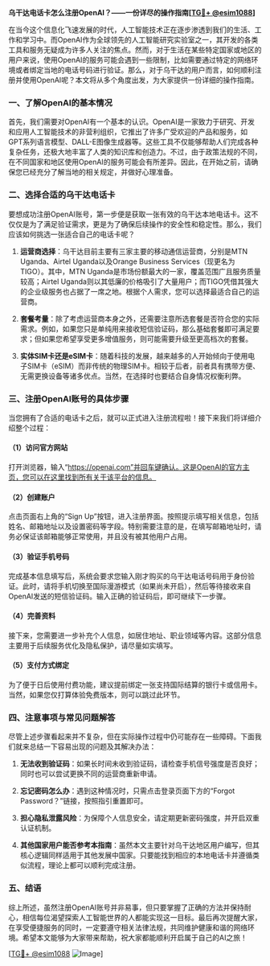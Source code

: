 **乌干达电话卡怎么注册OpenAI？——一份详尽的操作指南[[TG💪+ @esim1088](https://t.me/s/esim1088)]**

在当今这个信息化飞速发展的时代，人工智能技术正在逐步渗透到我们的生活、工作和学习中。而OpenAI作为全球领先的人工智能研究实验室之一，其开发的各类工具和服务无疑成为许多人关注的焦点。然而，对于生活在某些特定国家或地区的用户来说，使用OpenAI的服务可能会遇到一些限制，比如需要通过特定的网络环境或者绑定当地的电话号码进行验证。那么，对于乌干达的用户而言，如何顺利注册并使用OpenAI呢？本文将从多个角度出发，为大家提供一份详细的操作指南。

### 一、了解OpenAI的基本情况

首先，我们需要对OpenAI有一个基本的认识。OpenAI是一家致力于研究、开发和应用人工智能技术的非营利组织，它推出了许多广受欢迎的产品和服务，如GPT系列语言模型、DALL-E图像生成器等。这些工具不仅能够帮助人们完成各种复杂任务，还极大地丰富了人类的知识库和创造力。不过，由于政策法规的不同，在不同国家和地区使用OpenAI的服务可能会有所差异。因此，在开始之前，请确保您已经充分了解当地的相关规定，并做好心理准备。

### 二、选择合适的乌干达电话卡

要想成功注册OpenAI账号，第一步便是获取一张有效的乌干达本地电话卡。这不仅仅是为了满足验证需求，更是为了确保后续操作的安全性和稳定性。那么，我们应该如何挑选一张适合自己的电话卡呢？

1. **运营商选择**：乌干达目前主要有三家主要的移动通信运营商，分别是MTN Uganda、Airtel Uganda以及Orange Business Services（现更名为TIGO）。其中，MTN Uganda是市场份额最大的一家，覆盖范围广且服务质量较高；Airtel Uganda则以其低廉的价格吸引了大量用户；而TIGO凭借其强大的企业级服务也占据了一席之地。根据个人需求，您可以选择最适合自己的运营商。

2. **套餐考量**：除了考虑运营商本身之外，还需要注意所选套餐是否符合您的实际需求。例如，如果您只是单纯用来接收短信验证码，那么基础套餐即可满足要求；但如果您希望享受更多增值服务，则可能需要升级至更高档次的套餐。

3. **实体SIM卡还是eSIM卡**：随着科技的发展，越来越多的人开始倾向于使用电子SIM卡（eSIM）而非传统的物理SIM卡。相较于后者，前者具有携带方便、无需更换设备等诸多优点。当然，在选择时也要结合自身情况权衡利弊。

### 三、注册OpenAI账号的具体步骤

当您拥有了合适的电话卡之后，就可以正式进入注册流程啦！接下来我们将详细介绍整个过程：

#### （1）访问官方网站
打开浏览器，输入“https://openai.com”并回车键确认。这是OpenAI的官方主页，您可以在这里找到所有关于该平台的信息。

#### （2）创建账户
点击页面右上角的“Sign Up”按钮，进入注册界面。按照提示填写相关信息，包括姓名、邮箱地址以及设置密码等字段。特别需要注意的是，在填写邮箱地址时，请务必保证该邮箱能够正常使用，并且没有被其他用户占用。

#### （3）验证手机号码
完成基本信息填写后，系统会要求您输入刚才购买的乌干达电话号码用于身份验证。此时，请将手机切换至国际漫游模式（如果尚未开启），然后等待接收来自OpenAI发送的短信验证码。输入正确的验证码后，即可继续下一步骤。

#### （4）完善资料
接下来，您需要进一步补充个人信息，如居住地址、职业领域等内容。这部分信息主要用于后续服务优化及隐私保护，请尽量如实填写。

#### （5）支付方式绑定
为了便于日后使用付费功能，建议提前绑定一张支持国际结算的银行卡或信用卡。当然，如果您仅打算体验免费版本，则可以跳过此环节。

### 四、注意事项与常见问题解答

尽管上述步骤看起来并不复杂，但在实际操作过程中仍可能存在一些障碍。下面我们就来总结一下容易出现的问题及其解决办法：

1. **无法收到验证码**：如果长时间未收到验证码，请检查手机信号强度是否良好；同时也可以尝试更换不同的运营商重新申请。
   
2. **忘记密码怎么办**：遇到这种情况时，只需点击登录页面下方的“Forgot Password？”链接，按照指引重置即可。

3. **担心隐私泄露风险**：为保障个人信息安全，请定期更新密码强度，并开启双重认证机制。

4. **其他国家用户能否参考本指南**：虽然本文主要针对乌干达地区用户编写，但其核心逻辑同样适用于其他发展中国家。只要能找到相应的本地电话卡并遵循类似流程，理论上都可以顺利完成注册。

### 五、结语

综上所述，虽然注册OpenAI账号并非易事，但只要掌握了正确的方法并保持耐心，相信每位渴望探索人工智能世界的人都能实现这一目标。最后再次提醒大家，在享受便捷服务的同时，一定要遵守相关法律法规，共同维护健康和谐的网络环境。希望本文能够为大家带来帮助，祝大家都能顺利开启属于自己的AI之旅！

[[TG💪+ @esim1088](https://t.me/s/esim1088) ![Image](https://i.postimg.cc/4NQfJmqS/Snipaste-2025-05-13-00-14-12.png)]